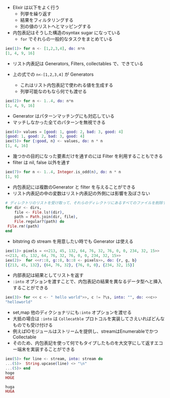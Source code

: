 - Elixir は以下をよく行う
    - 列挙を繰り返す
    - 結果をフィルタリングする
    - 別の値のリストへとマッピングする
- 内包表記はそうした構造のsyntax sugar になっている
    - ``for`` でそれらの一般的なタスクをまとめている

``` elixir
iex(1)> for n <- [1,2,3,4], do: n*n
[1, 4, 9, 16]
```

- リスト内表記は Generators, Filters, collectables で、できている

- 上の式での ``n<-[1,2,3,4]`` が Generators
    - これはリスト内包表記で使われる値を生成する
    - 列挙可能なのもなら何でも渡せる

``` elixir
iex(2)> for n <- 1..4, do: n*n
[1, 4, 9, 16]
```

- Generator はパターンマッチングにも対応している
- マッチしなかった全てのパターンを無視できる


``` elixir
iex(4)> values = [good: 1, good: 2, bad: 3, good: 4]
[good: 1, good: 2, bad: 3, good: 4]
iex(5)> for {:good, n} <- values, do: n * n
[1, 4, 16]
```

- 幾つかの目的になった要素だけを通すのには Filter を利用することもできる
- filter は nil, false 以外を通す

``` elixir
iex(7)> for n <- 1..4, Integer.is_odd(n), do: n * n
[1, 9]
```

- 内包表記には複数のGenerator と filter を与えることができる
- リスト内表記の中の変数はリスト内表記の外側には影響を及ぼさない

``` elixir
# ディレクトリのリストを受け取って、それらのディレクトリにあるすべてのファイルを削除する例
for dir <- dirs,
    file <- File.ls!(dir),
    path = Path.join(dir, file),
    File.regular?(path) do
 File.rm!(path)
end
```

- bitstring の stream を用意したい時でも Generator は使える

``` elixir
iex(1)> pixels = <<213, 45, 132, 64, 76, 32, 76, 0, 0, 234, 32, 15>>
<<213, 45, 132, 64, 76, 32, 76, 0, 0, 234, 32, 15>>
iex(2)>  for <<r::8, g::8, b::8 <- pixels>>, do: {r, g, b}
[{213, 45, 132}, {64, 76, 32}, {76, 0, 0}, {234, 32, 15}]
```
- 内部表記は結果としてリストを返す
- ``:into`` オプションを渡すことで、内包表記の結果を異なるデータ型へと挿入することができる

``` elixir
iex(3)> for << c <- " hello world">>, c != ?\s, into: "", do: <<c>>
"helloworld"
```

- set,map 他のディクショナリにも``:into`` オプションを渡せる
- 大抵の場合は ``:into`` は ``Collecatble`` プロトコルを実装してさえいればどんなものでも受け付ける
- 例えばIOモジュールはストリームを提供し、streamはEnumerableでかつCollectable
- そのため、内包表記を使って何でもタイプしたものを大文字にして返すエコー端末を実装することができる

``` elixir
iex(5)> for line <- stream, into: stream do
...(5)>  String.upcase(line) <> "\n"
...(5)> end
hoge
HOGE

huga
HUGA
```

